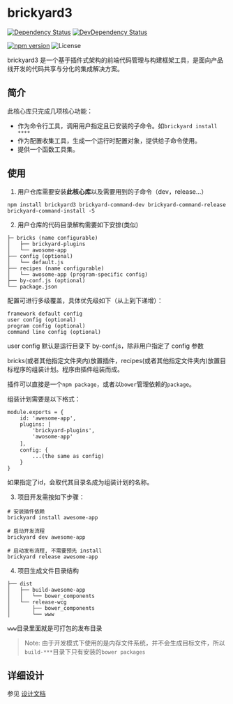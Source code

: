 # brickyard3

[![Dependency Status](https://david-dm.org/draykcirb/brickyard3.svg)](https://david-dm.org/draykcirb/brickyard3)
[![DevDependency Status](https://david-dm.org/draykcirb/brickyard3/dev-status.svg)](https://david-dm.org/draykcirb/brickyard3?type=dev)

[![npm version](https://img.shields.io/npm/v/brickyard3.svg?maxAge=86400)](https://www.npmjs.com/package/brickyard3)
![License](https://img.shields.io/badge/License-MIT-blue.svg?maxAge=86400)

brickyard3 是一个基于插件式架构的前端代码管理与构建框架工具，是面向产品线开发的代码共享与分化的集成解决方案。

## 简介

此核心库只完成几项核心功能：

* 作为命令行工具，调用用户指定且已安装的子命令。如`brickyard install ****`
* 作为配置收集工具，生成一个运行时配置对象，提供给子命令使用。
* 提供一个函数工具集。

## 使用

1. 用户仓库需要安装**此核心库**以及需要用到的子命令（dev，release...）
```
npm install brickyard3 brickyard-command-dev brickyard-command-release brickyard-command-install -S
```

2. 用户仓库的代码目录解构需要如下安排(类似)

```
├─ bricks (name configurable)
│   ├── brickyard-plugins
│   └── awosome-app
├── config (optional)
│   └── default.js
├── recipes (name configurable)
│   └── awosome-app (program-specific config)
├── by-conf.js (optional)
└── package.json
```

配置可进行多级覆盖，具体优先级如下（从上到下递增）：
```
framework default config
user config (optional)
program config (optional)
command line config (optional)
```

user config 默认是运行目录下 by-conf.js，除非用户指定了 config 参数

bricks(或者其他指定文件夹内)放置插件，recipes(或者其他指定文件夹内)放置目标程序的组装计划。程序由插件组装而成。

插件可以直接是一个`npm package`，或者以`bower`管理依赖的`package`。

组装计划需要是以下格式：
```
module.exports = {
	id: 'awesome-app',
	plugins: [
		'brickyard-plugins',
		'awosome-app'
	]，
	config: {
		...(the same as config)
	}
}
```
如果指定了id，会取代其目录名成为组装计划的名称。

3. 项目开发需按如下步骤：

```shell
# 安装插件依赖
brickyard install awesome-app

# 启动开发流程
brickyard dev awesome-app
```

```
# 启动发布流程, 不需要预先 install
brickyard release awesome-app
```

4. 项目生成文件目录结构
```
├── dist
│   ├── build-awesome-app
│   │   └── bower_components
│   └── release-wcg
│       ├── bower_components
│       └── www
```
`www`目录里面就是可打包的发布目录

> Note: 由于开发模式下使用的是内存文件系统，并不会生成目标文件，所以`build-***`目录下只有安装的`bower packages`

## 详细设计

参见 [设计文档](./basement/design.md)
